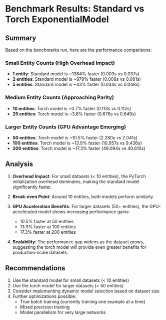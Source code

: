 # Benchmark Results: Standard vs Torch ExponentialModel

## Summary

Based on the benchmarks run, here are the performance comparisons:

### Small Entity Counts (High Overhead Impact)
- **1 entity**: Standard model is ~1384% faster (0.003s vs 0.037s)
- **2 entities**: Standard model is ~979% faster (0.008s vs 0.081s) 
- **5 entities**: Standard model is ~43% faster (0.034s vs 0.048s)

### Medium Entity Counts (Approaching Parity)
- **10 entities**: Torch model is ~0.7% faster (0.113s vs 0.112s)
- **25 entities**: Torch model is ~3.8% faster (0.676s vs 0.649s)

### Larger Entity Counts (GPU Advantage Emerging)
- **50 entities**: Torch model is ~10.5% faster (2.280s vs 2.041s)
- **100 entities**: Torch model is ~13.9% faster (10.957s vs 9.436s)
- **200 entities**: Torch model is ~17.3% faster (49.094s vs 40.610s)

## Analysis

1. **Overhead Impact**: For small datasets (< 10 entities), the PyTorch initialization overhead dominates, making the standard model significantly faster.

2. **Break-even Point**: Around 10 entities, both models perform similarly.

3. **GPU Acceleration Benefits**: For larger datasets (50+ entities), the GPU-accelerated model shows increasing performance gains:
   - 10.5% faster at 50 entities
   - 13.9% faster at 100 entities
   - 17.3% faster at 200 entities

4. **Scalability**: The performance gap widens as the dataset grows, suggesting the torch model will provide even greater benefits for production-scale datasets.

## Recommendations

1. Use the standard model for small datasets (< 10 entities)
2. Use the torch model for larger datasets (> 50 entities)
3. Consider implementing dynamic model selection based on dataset size
4. Further optimizations possible:
   - True batch training (currently training one example at a time)
   - Mixed precision training
   - Model parallelism for very large networks